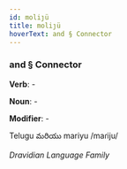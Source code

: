 ```yaml
---
id: moliȷü
title: moliȷü
hoverText: and § Connector
---
```


### and § Connector

**Verb**: -

**Noun**: -

**Modifier**: -

Telugu మరియు mariyu /maɾiju/

*Dravidian Language Family*